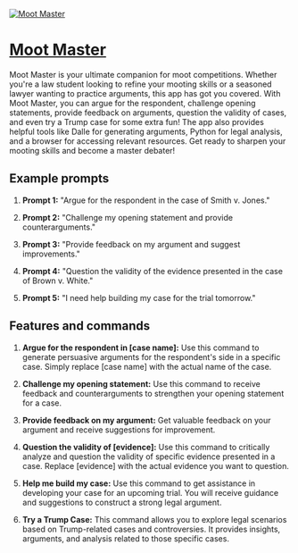 [![Moot Master](https://files.oaiusercontent.com/file-Vb6aLXx2xgBsOh27fziWiYT8?se=2123-10-16T21%3A39%3A13Z&sp=r&sv=2021-08-06&sr=b&rscc=max-age%3D31536000%2C%20immutable&rscd=attachment%3B%20filename%3Ddc51eed8-64c2-4210-a1bc-2fbd378ceb54.png&sig=0ki09w3T0X9Hy0qN4DnT8ibxlkMDjEKcg2uiokT0yDo%3D)](https://chat.openai.com/g/g-soRoLeMuH-moot-master)

# [Moot Master](https://chat.openai.com/g/g-soRoLeMuH-moot-master)

Moot Master is your ultimate companion for moot competitions. Whether you're a law student looking to refine your mooting skills or a seasoned lawyer wanting to practice arguments, this app has got you covered. With Moot Master, you can argue for the respondent, challenge opening statements, provide feedback on arguments, question the validity of cases, and even try a Trump case for some extra fun! The app also provides helpful tools like Dalle for generating arguments, Python for legal analysis, and a browser for accessing relevant resources. Get ready to sharpen your mooting skills and become a master debater!

## Example prompts

1. **Prompt 1:** "Argue for the respondent in the case of Smith v. Jones."

2. **Prompt 2:** "Challenge my opening statement and provide counterarguments."

3. **Prompt 3:** "Provide feedback on my argument and suggest improvements."

4. **Prompt 4:** "Question the validity of the evidence presented in the case of Brown v. White."

5. **Prompt 5:** "I need help building my case for the trial tomorrow."

## Features and commands

1. **Argue for the respondent in [case name]:** Use this command to generate persuasive arguments for the respondent's side in a specific case. Simply replace [case name] with the actual name of the case.

2. **Challenge my opening statement:** Use this command to receive feedback and counterarguments to strengthen your opening statement for a case.

3. **Provide feedback on my argument:** Get valuable feedback on your argument and receive suggestions for improvement.

4. **Question the validity of [evidence]:** Use this command to critically analyze and question the validity of specific evidence presented in a case. Replace [evidence] with the actual evidence you want to question.

5. **Help me build my case:** Use this command to get assistance in developing your case for an upcoming trial. You will receive guidance and suggestions to construct a strong legal argument.

6. **Try a Trump Case:** This command allows you to explore legal scenarios based on Trump-related cases and controversies. It provides insights, arguments, and analysis related to those specific cases.
